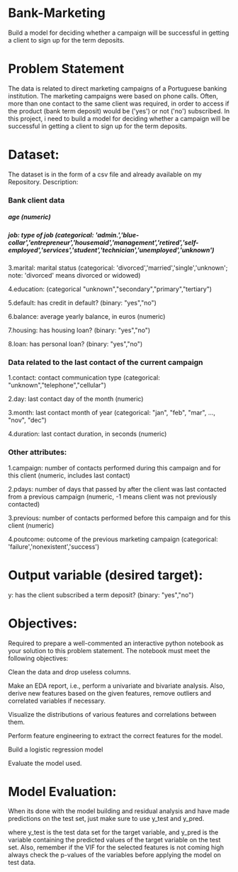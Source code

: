 # Bank-Marketing
Build a model for deciding whether a campaign will be successful in getting a client to sign up for the term deposits.

# Problem Statement 
The data is related to direct marketing campaigns of a Portuguese banking institution. The marketing campaigns were based on phone calls. Often, more than one contact to the same client was required, in order to access if the product (bank term deposit) would be ('yes') or not ('no') subscribed. 
In this project, i need to build a model for deciding whether a campaign will be successful in getting a client to sign up for the term deposits.

# Dataset:
The dataset is in the form of a csv file and already available on my Repository.
Description:

### Bank client data

##### age (numeric)

##### job: type of job (categorical: 'admin.','blue-collar','entrepreneur','housemaid','management','retired','self-employed','services','student','technician','unemployed','unknown')

3.marital: marital status (categorical: 'divorced','married','single','unknown'; note: 'divorced' means divorced or widowed)

4.education: (categorical "unknown","secondary","primary","tertiary")

5.default: has credit in default? (binary: "yes","no")

6.balance: average yearly balance, in euros (numeric) 

7.housing: has housing loan? (binary: "yes","no")

8.loan: has personal loan? (binary: "yes","no")

### Data related to the last contact of the current campaign

1.contact: contact communication type (categorical: "unknown","telephone","cellular") 

2.day: last contact day of the month (numeric)

3.month: last contact month of year (categorical: "jan", "feb", "mar", ..., "nov", "dec")

4.duration: last contact duration, in seconds (numeric)

 ### Other attributes:

1.campaign: number of contacts performed during this campaign and for this client (numeric, includes last contact)

2.pdays: number of days that passed by after the client was last contacted from a previous campaign (numeric, -1 means client was not previously contacted)

3.previous: number of contacts performed before this campaign and for this client (numeric)

4.poutcome: outcome of the previous marketing campaign (categorical: 'failure','nonexistent','success')
 

# Output variable (desired target):

y: has the client subscribed a term deposit? (binary: "yes","no")
 
# Objectives:

Required to prepare a well-commented an interactive python notebook as your solution to this problem statement. The notebook must meet the following objectives:

Clean the data and drop useless columns.

Make an EDA report, i.e., perform a univariate and bivariate analysis. Also, derive new features based on the given features, remove outliers and correlated variables if necessary.

Visualize the distributions of various features and correlations between them.

Perform feature engineering to extract the correct features for the model.

Build a logistic regression model

Evaluate the model used.

 

# Model Evaluation:
When its done with the model building and residual analysis and have made predictions on the test set, just make sure to use y_test and y_pred.

where y_test is the test data set for the target variable, and y_pred is the variable containing the predicted values of the target variable on the test set. Also, remember if the VIF for the selected features is not coming high always check the p-values of the variables before applying the model on test data.

